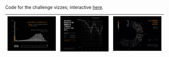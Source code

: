 Code for the challenge vizzes; interactive [here](https://my30daychartchallenge2023.herokuapp.com/).

| <img src="./assets/humans_img.png" width="100%"> | <img src="./assets/highlow_img.png" width="100%"> | <img src="./assets/circle_img.png" width="100%"> |
| :---:   | :---: | :---: |
